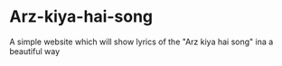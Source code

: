 # Arz-kiya-hai-song
A simple website which will show lyrics of the "Arz kiya hai song" ina a beautiful way
